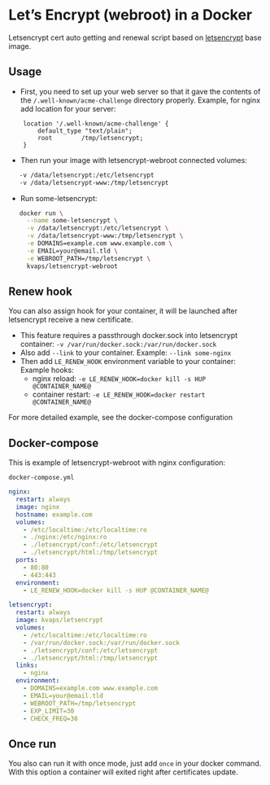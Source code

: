 # Let’s Encrypt (webroot) in a Docker
Letsencrypt cert auto getting and renewal script based on [letsencrypt](https://quay.io/repository/letsencrypt/letsencrypt) base image.

## Usage

* First, you need to set up your web server so that it gave the contents of the `/.well-known/acme-challenge` directory properly. 
  Example, for nginx add location for your server:
```nginx
    location '/.well-known/acme-challenge' {
        default_type "text/plain";
        root        /tmp/letsencrypt;
    }
```
* Then run your image with letsencrypt-webroot connected volumes:
```bash
   -v /data/letsencrypt:/etc/letsencrypt
   -v /data/letsencrypt-www:/tmp/letsencrypt
```
* Run some-letsencrypt:
```bash
   docker run \
     --name some-letsencrypt \
     -v /data/letsencrypt:/etc/letsencrypt \
     -v /data/letsencrypt-www:/tmp/letsencrypt \
     -e DOMAINS=example.com www.example.com \
     -e EMAIL=your@email.tld \
     -e WEBROOT_PATH=/tmp/letsencrypt \
     kvaps/letsencrypt-webroot
```
## Renew hook

You can also assign hook for your container, it will be launched after letsencrypt receive a new certificate.

* This feature requires a passthrough docker.sock into letsencrypt container: `-v /var/run/docker.sock:/var/run/docker.sock`
* Also add `--link` to your container. Example: `--link some-nginx`
* Then add `LE_RENEW_HOOK` environment variable to your container:
Example hooks:
  - nginx reload: `-e LE_RENEW_HOOK=docker kill -s HUP @CONTAINER_NAME@`
  - container restart: `-e LE_RENEW_HOOK=docker restart @CONTAINER_NAME@`

For more detailed example, see the docker-compose configuration

## Docker-compose

This is example of letsencrypt-webroot with nginx configuration:

`docker-compose.yml`
```yaml
nginx:
  restart: always
  image: nginx
  hostname: example.com
  volumes:
    - /etc/localtime:/etc/localtime:ro
    - ./nginx:/etc/nginx:ro
    - ./letsencrypt/conf:/etc/letsencrypt
    - ./letsencrypt/html:/tmp/letsencrypt
  ports:
    - 80:80
    - 443:443
  environment:
    - LE_RENEW_HOOK=docker kill -s HUP @CONTAINER_NAME@

letsencrypt:
  restart: always
  image: kvaps/letsencrypt
  volumes:
    - /etc/localtime:/etc/localtime:ro
    - /var/run/docker.sock:/var/run/docker.sock
    - ./letsencrypt/conf:/etc/letsencrypt
    - ./letsencrypt/html:/tmp/letsencrypt
  links:
    - nginx
  environment:
    - DOMAINS=example.com www.example.com
    - EMAIL=your@email.tld
    - WEBROOT_PATH=/tmp/letsencrypt
    - EXP_LIMIT=30
    - CHECK_FREQ=30
```

## Once run

You also can run it with once mode, just add `once` in your docker command.
With this option a container will exited right after certificates update.
